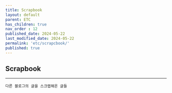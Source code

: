 ```yaml
---
title: Scrapbook
layout: default
parent: ETC
has_children: true
nav_order : 12
published_date: 2024-05-22
last_modified_date: 2024-05-22
permalink: 'etc/scrapcbook/'
published: true
---
```


## Scrapbook

---

`다른 블로그의 글을 스크랩해온 글들`
